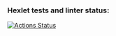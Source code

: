 ### Hexlet tests and linter status:
[![Actions Status](https://github.com/alienflakes/python-project-83/actions/workflows/hexlet-check.yml/badge.svg)](https://github.com/alienflakes/python-project-83/actions)